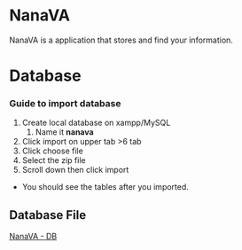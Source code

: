 # NanaVA
NanaVA is a application that stores and find your information.

# Database #
### Guide to import database ###

1. Create local database on xampp/MySQL
    1. Name it **nanava**
2. Click import on upper tab >6 tab
3. Click choose file
4. Select the zip file
5. Scroll down then click import

* You should see the tables after you imported.

## Database File ## 
[NanaVA - DB](https://github.com/JshMaxer/NanaVA/files/11591440/nanava.sql.gz)
